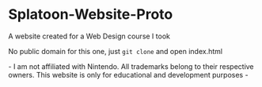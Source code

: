 # Splatoon-Website-Proto
A website created for a Web Design course I took

No public domain for this one, just `git clone` and open index.html

\- I am not affiliated with Nintendo. All trademarks belong to their respective owners. This website is only for educational and development purposes -
